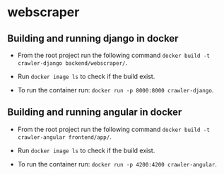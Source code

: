 # webscraper
## Building and running django in docker
- From the root project run the following command
`docker build -t crawler-django backend/webscraper/`.

- Run `docker image ls` to check if the build exist.

- To run the container run: `docker run -p 8000:8000 crawler-django`.

## Building and running angular in docker
- From the root project run the following command
`docker build -t crawler-angular frontend/app/`.

- Run `docker image ls` to check if the build exist.

- To run the container run: `docker run -p 4200:4200 crawler-angular`.

